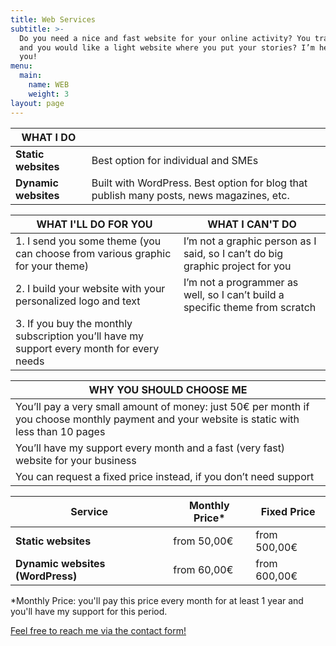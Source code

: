 ```yaml
---
title: Web Services
subtitle: >-
  Do you need a nice and fast website for your online activity? You travel a lot
  and you would like a light website where you put your stories? I’m here for
  you!
menu:
  main:
    name: WEB
    weight: 3
layout: page
---
```

| WHAT I DO            |                                                                                          |
| -------------------- | ---------------------------------------------------------------------------------------- |
| **Static websites**  | Best option for individual and SMEs                                                      |
| **Dynamic websites** | Built with WordPress. Best option for blog that publish many posts, news magazines, etc. |

| WHAT I'LL DO FOR YOU                                                                     | WHAT I CAN'T DO                                                               |
| ----------------------------------------------------------------------------------------- | ----------------------------------------------------------------------------- |
| 1. I send you some theme (you can choose from various graphic for your theme)             | I’m not a graphic person as I said, so I can’t do big graphic project for you |
| 2. I build your website with your personalized logo and text                              | I’m not a programmer as well, so I can’t build a specific theme from scratch  |
| 3. If you buy the monthly subscription you’ll have my support every month for every needs |                                                                               |

| WHY YOU SHOULD CHOOSE ME                                                                                                                     |
| -------------------------------------------------------------------------------------------------------------------------------------------- |
| You’ll pay a very small amount of money: just 50€ per month if you choose monthly payment and your website is static with less than 10 pages |
| You’ll have my support every month and a fast (very fast) website for your business                                                          |
| You can request a fixed price instead, if you don’t need support                                                                             |

| Service | Monthly Price* | Fixed Price |
| ------| ----- | ----- |
| **Static websites**  | from 50,00€  | from 500,00€  |
| **Dynamic websites (WordPress)**  | from 60,00€  | from 600,00€  |
*Monthly Price: you'll pay this price every month for at least 1 year and you'll have my support for this period.

[Feel free to reach me via the contact form!](https://franzpisto.com/contact/)
